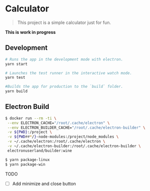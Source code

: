 # Calculator

> This project is a simple calculator just for fun.

**This is work in progress**

<!-- ## Getting started
```sh
$ cp .env.sample .env
``` -->

## Development

```sh
# Runs the app in the development mode with electron.
yarn start

# Launches the test runner in the interactive watch mode.
yarn test

#Builds the app for production to the `build` folder.
yarn build

```

## Electron Build

```bash
$ docker run --rm -ti \
 --env ELECTRON_CACHE="/root/.cache/electron" \
 --env ELECTRON_BUILDER_CACHE="/root/.cache/electron-builder" \
 -v ${PWD}:/project \
 -v ${PWD##*/}-node-modules:/project/node_modules \
 -v ~/.cache/electron:/root/.cache/electron \
 -v ~/.cache/electron-builder:/root/.cache/electron-builder \
 electronuserland/builder:wine

$ yarn package-linux
$ yarn package-win
```

TODO

- [ ] Add minimize and close button
